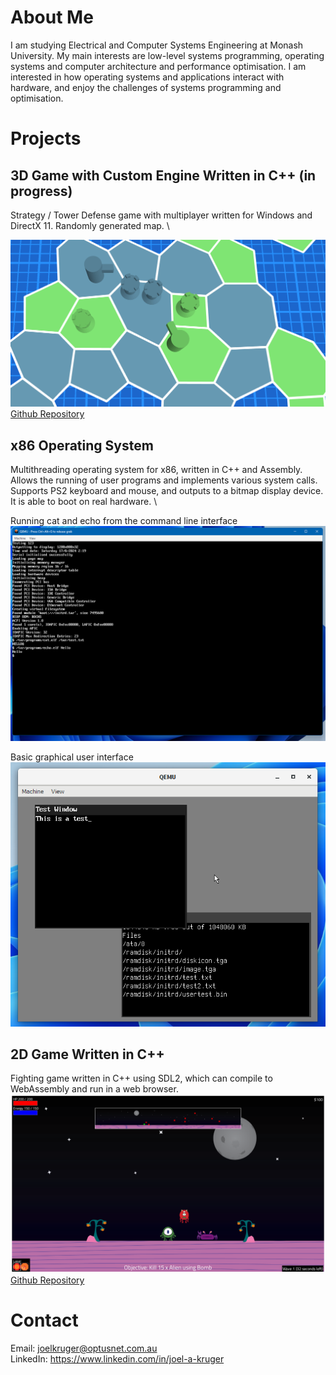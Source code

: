 # About Me
I am studying Electrical and Computer Systems Engineering at Monash University. My main interests are low-level systems programming, operating systems and computer architecture and performance optimisation. I am interested in how operating systems and applications interact with hardware, and enjoy the challenges of systems programming and optimisation.

# Projects
## 3D Game with Custom Engine Written in C++ (in progress)
Strategy / Tower Defense game with multiplayer written for Windows and DirectX 11.
Randomly generated map. \

![Game Image](images/tdscreenshot.png)
[Github Repository](https://github.com/JoelAKruger/Tower-Defense)

## x86 Operating System
Multithreading operating system for x86, written in C++ and Assembly. Allows the running of user programs and implements various system calls. Supports PS2 keyboard and mouse, and outputs to a bitmap display device. It is able to boot on real hardware. \

Running cat and echo from the command line interface \
![OS Command Line](images/oscmd.png)

Basic graphical user interface \
![OS GUI](images/osgui.png)

## 2D Game Written in C++
Fighting game written in C++ using SDL2, which can compile to WebAssembly and run in a web browser.
![2D Game](images/mscreenshot.png)
[Github Repository](https://github.com/JoelAKruger/Margarita)
# Contact
Email: joelkruger@optusnet.com.au \
LinkedIn: https://www.linkedin.com/in/joel-a-kruger
